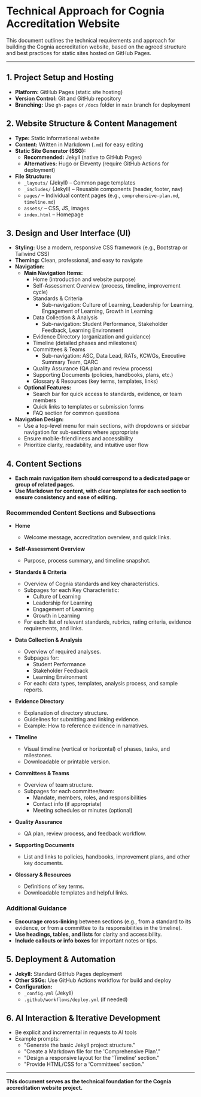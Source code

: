 # Technical Approach for Cognia Accreditation Website

This document outlines the technical requirements and approach for building the Cognia accreditation website, based on the agreed structure and best practices for static sites hosted on GitHub Pages.

---

## 1. Project Setup and Hosting
- **Platform:** GitHub Pages (static site hosting)
- **Version Control:** Git and GitHub repository
- **Branching:** Use `gh-pages` or `/docs` folder in `main` branch for deployment

## 2. Website Structure & Content Management
- **Type:** Static informational website
- **Content:** Written in Markdown (`.md`) for easy editing
- **Static Site Generator (SSG):**
  - **Recommended:** Jekyll (native to GitHub Pages)
  - **Alternatives:** Hugo or Eleventy (require GitHub Actions for deployment)
- **File Structure:**
  - `_layouts/` (Jekyll) – Common page templates
  - `_includes/` (Jekyll) – Reusable components (header, footer, nav)
  - `pages/` – Individual content pages (e.g., `comprehensive-plan.md`, `timeline.md`)
  - `assets/` – CSS, JS, images
  - `index.html` – Homepage

## 3. Design and User Interface (UI)
- **Styling:** Use a modern, responsive CSS framework (e.g., Bootstrap or Tailwind CSS)
- **Theming:** Clean, professional, and easy to navigate
- **Navigation:**
  - **Main Navigation Items:**
    - Home (introduction and website purpose)
    - Self-Assessment Overview (process, timeline, improvement cycle)
    - Standards & Criteria
      - Sub-navigation: Culture of Learning, Leadership for Learning, Engagement of Learning, Growth in Learning
    - Data Collection & Analysis
      - Sub-navigation: Student Performance, Stakeholder Feedback, Learning Environment
    - Evidence Directory (organization and guidance)
    - Timeline (detailed phases and milestones)
    - Committees & Teams
      - Sub-navigation: ASC, Data Lead, RATs, KCWGs, Executive Summary Team, QARC
    - Quality Assurance (QA plan and review process)
    - Supporting Documents (policies, handbooks, plans, etc.)
    - Glossary & Resources (key terms, templates, links)
  - **Optional Features:**
    - Search bar for quick access to standards, evidence, or team members
    - Quick links to templates or submission forms
    - FAQ section for common questions
- **Navigation Design:**
  - Use a top-level menu for main sections, with dropdowns or sidebar navigation for sub-sections where appropriate
  - Ensure mobile-friendliness and accessibility
  - Prioritize clarity, readability, and intuitive user flow

## 4. Content Sections
- **Each main navigation item should correspond to a dedicated page or group of related pages.**
- **Use Markdown for content, with clear templates for each section to ensure consistency and ease of editing.**

### Recommended Content Sections and Subsections

- **Home**
  - Welcome message, accreditation overview, and quick links.

- **Self-Assessment Overview**
  - Purpose, process summary, and timeline snapshot.

- **Standards & Criteria**
  - Overview of Cognia standards and key characteristics.
  - Subpages for each Key Characteristic:
    - Culture of Learning
    - Leadership for Learning
    - Engagement of Learning
    - Growth in Learning
  - For each: list of relevant standards, rubrics, rating criteria, evidence requirements, and links.

- **Data Collection & Analysis**
  - Overview of required analyses.
  - Subpages for:
    - Student Performance
    - Stakeholder Feedback
    - Learning Environment
  - For each: data types, templates, analysis process, and sample reports.

- **Evidence Directory**
  - Explanation of directory structure.
  - Guidelines for submitting and linking evidence.
  - Example: How to reference evidence in narratives.

- **Timeline**
  - Visual timeline (vertical or horizontal) of phases, tasks, and milestones.
  - Downloadable or printable version.

- **Committees & Teams**
  - Overview of team structure.
  - Subpages for each committee/team:
    - Mandate, members, roles, and responsibilities
    - Contact info (if appropriate)
    - Meeting schedules or minutes (optional)

- **Quality Assurance**
  - QA plan, review process, and feedback workflow.

- **Supporting Documents**
  - List and links to policies, handbooks, improvement plans, and other key documents.

- **Glossary & Resources**
  - Definitions of key terms.
  - Downloadable templates and helpful links.

### Additional Guidance
- **Encourage cross-linking** between sections (e.g., from a standard to its evidence, or from a committee to its responsibilities in the timeline).
- **Use headings, tables, and lists** for clarity and accessibility.
- **Include callouts or info boxes** for important notes or tips.

## 5. Deployment & Automation
- **Jekyll:** Standard GitHub Pages deployment
- **Other SSGs:** Use GitHub Actions workflow for build and deploy
- **Configuration:**
  - `_config.yml` (Jekyll)
  - `.github/workflows/deploy.yml` (if needed)

## 6. AI Interaction & Iterative Development
- Be explicit and incremental in requests to AI tools
- Example prompts:
  - "Generate the basic Jekyll project structure."
  - "Create a Markdown file for the 'Comprehensive Plan'."
  - "Design a responsive layout for the 'Timeline' section."
  - "Provide HTML/CSS for a 'Committees' section."

---

**This document serves as the technical foundation for the Cognia accreditation website project.** 